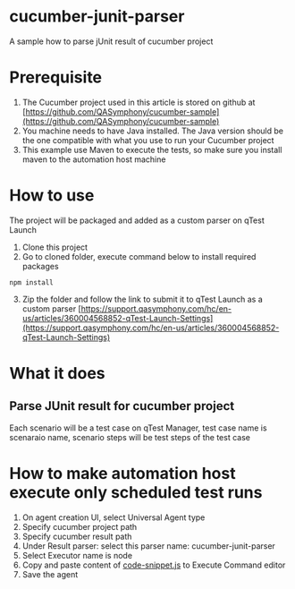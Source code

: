 # cucumber-junit-parser
A sample how to parse jUnit result of cucumber project
# Prerequisite
1. The Cucumber project used in this article is stored on github at [https://github.com/QASymphony/cucumber-sample](https://github.com/QASymphony/cucumber-sample)
2. You machine needs to have Java installed. The Java version should be the one compatible with what you use to run your Cucumber project
3. This example use Maven to execute the tests, so make sure you install maven to the automation host machine
# How to use
The project will be packaged and added as a custom parser on qTest Launch
1. Clone this project
2. Go to cloned folder, execute command below to install required packages
```
npm install
```
3. Zip the folder and follow the link to submit it to qTest Launch as a custom parser [https://support.qasymphony.com/hc/en-us/articles/360004568852-qTest-Launch-Settings](https://support.qasymphony.com/hc/en-us/articles/360004568852-qTest-Launch-Settings)
# What it does
## Parse JUnit result for cucumber project
Each scenario will be a test case on qTest Manager, test case name is scenaraio name, scenario steps will be test steps of the test case
# How to make automation host execute only scheduled test runs
1. On agent creation UI, select Universal Agent type
2. Specify cucumber project path
3. Specify cucumber result path
4. Under Result parser: select this parser name: cucumber-junit-parser
5. Select Executor name is node
6. Copy and paste content of [code-snippet.js](./code-snippet.js) to Execute Command editor  
7. Save the agent 
